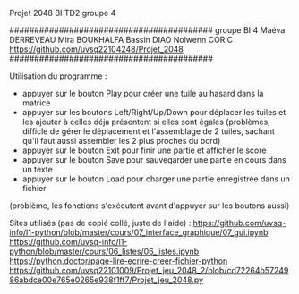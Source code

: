 Projet 2048 BI TD2 groupe 4

#########################################
groupe BI 4
Maéva DERREVEAU
Mira BOUKHALFA
Bassin DIAO
Nolwenn CORIC
https://github.com/uvsq22104248/Projet_2048
#########################################

Utilisation du programme :
- appuyer sur le bouton Play pour créer une tuile au hasard dans la matrice
- appuyer sur les boutons Left/Right/Up/Down pour déplacer les tuiles et les ajouter à celles déja présentent si elles sont égales (problèmes, difficle de gérer le déplacement et l'assemblage de 2 tuiles, sachant qu'il faut aussi assembler les 2 plus proches du bord)
- appuyer sur le bouton Exit pour finir une partie et afficher le score 
- appuyer sur le bouton Save pour sauvegarder une partie en cours dans un texte
- appuyer sur le bouton Load pour charger une partie enregistrée dans un fichier

(problème, les fonctions s'exécutent avant d'appuyer sur les boutons aussi)

Sites utilisés (pas de copié collé, juste de l'aide) :
https://github.com/uvsq-info/l1-python/blob/master/cours/07_interface_graphique/07_gui.ipynb
https://github.com/uvsq-info/l1-python/blob/master/cours/06_listes/06_listes.ipynb
https://python.doctor/page-lire-ecrire-creer-fichier-python
https://github.com/uvsq22101009/Projet_jeu_2048_2/blob/cd72264b5724986abdce00e765e0265e938f1ff7/Projet_jeu_2048.py
